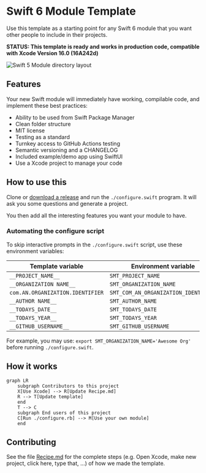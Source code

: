 # Swift 6 Module Template

Use this template as a starting point for any Swift 6 module that you want other people to include in their projects.

**STATUS: This template is ready and works in production code, compatible with Xcode Version 16.0 (16A242d)**

![Swift 5 Module directory layout](https://github.com/fulldecent/swift5-module-template/assets/382183/1a7965f0-af84-4d00-9bb6-97db76e6e715)

## Features

Your new Swift module will immediately have working, compilable code, and implement these best practices:

- Ability to be used from Swift Package Manager
- Clean folder structure
- MIT license
- Testing as a standard
- Turnkey access to GitHub Actions testing
- Semantic versioning and a CHANGELOG
- Included example/demo app using SwiftUI
- Use a Xcode project to manage your code

## How to use this

Clone or [download a release](https://github.com/fulldecent/swift6-module-template/releases) and run the  `./configure.swift` program. It will ask you some questions and generate a project.

You then add all the interesting features you want your module to have.

### Automating the configure script

To skip interactive prompts in the `./configure.swift` script, use these environment variables:

| Template variable                | Environment variable                     |
| -------------------------------- | ---------------------------------------- |
| `__PROJECT_NAME__`               | `SMT_PROJECT_NAME`                       |
| `__ORGANIZATION NAME__`          | `SMT_ORGANIZATION_NAME`                  |
| `com.AN.ORGANIZATION.IDENTIFIER` | `SMT_COM_AN_ORGANIZATION_IDENTIFIER`     |
| `__AUTHOR NAME__`                | `SMT_AUTHOR_NAME`                        |
| `__TODAYS_DATE__`                | `SMT_TODAYS_DATE`                        |
| `__TODAYS_YEAR__`                | `SMT_TODAYS_YEAR`                        |
| `__GITHUB_USERNAME__`            | `SMT_GITHUB_USERNAME`                    |

For example, you may use: `export SMT_ORGANIZATION_NAME='Awesome Org'` before running `./configure.swift`.

## How it works

```mermaid
graph LR
    subgraph Contributors to this project
    X[Use Xcode] --> R[Update Recipe.md]
    R --> T[Update template]
    end
    T --> C
    subgraph End users of this project
    C[Run ./configure.rb] --> M[Use your own module]
    end
```

## Contributing

See the file [Recipe.md](Recipe.md) for the complete steps (e.g. Open Xcode, make new project, click here, type that, …) of how we made the template.
